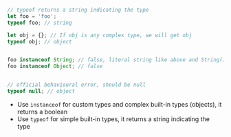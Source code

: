 ```ts
// typeof returns a string indicating the type
let foo = 'foo';
typeof foo; // string

let obj = {}; // If obj is any complex type, we will get obj
typeof obj; // object


foo instanceof String; // false, literal string like above and String() are seperate
foo instanceof Object; // false


// official behavioural error, should be null
typeof null; // object
```

* Use `instanceof` for custom types and complex built-in types (objects), it returns a boolean
* Use `typeof` for simple built-in types, it returns a string indicating the type
